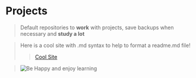 <h1>Projects</h1>

>Default repositories to **work** with projects, save backups when necessary and **study a lot**

>Here is a cool site with .md syntax to help to format a readme.md file! 
>>[Cool Site](https://www.markdownguide.org/basic-syntax/)

>![Be Happy and enjoy learning](https://d33wubrfki0l68.cloudfront.net/e7ed9fe4bafe46e275c807d63591f85f9ab246ba/e2d28/assets/images/tux.png)
